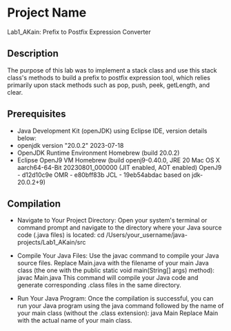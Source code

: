 # Project Name
Lab1_AKain: Prefix to Postfix Expression Converter

## Description
The purpose of this lab was to implement a stack class and use this stack class's methods to build a prefix to postfix expression tool, which relies primarily upon stack methods such as pop, push, peek, getLength, and clear.

## Prerequisites

- Java Development Kit (openJDK) using Eclipse IDE, version details below:
- openjdk version "20.0.2" 2023-07-18
- OpenJDK Runtime Environment Homebrew (build 20.0.2)
- Eclipse OpenJ9 VM Homebrew (build openj9-0.40.0, JRE 20 Mac OS X aarch64-64-Bit 20230801_000000 (JIT enabled, AOT enabled)
  OpenJ9   - d12d10c9e
  OMR      - e80bff83b
  JCL      - 19eb54abdac based on jdk-20.0.2+9)

## Compilation

- Navigate to Your Project Directory: Open your system's terminal or command prompt and navigate to the directory where your Java source code (.java files) is located: cd /Users/your_username/java-projects/Lab1_AKain/src

- Compile Your Java Files: Use the javac command to compile your Java source files. Replace Main.java with the filename of your main Java class (the one with the public static void main(String[] args) method): javac Main.java
This command will compile your Java code and generate corresponding .class files in the same directory.

- Run Your Java Program: Once the compilation is successful, you can run your Java program using the java command followed by the name of your main class (without the .class extension): java Main
Replace Main with the actual name of your main class.




